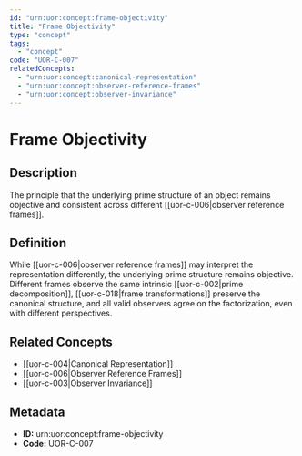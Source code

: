 ```yaml
---
id: "urn:uor:concept:frame-objectivity"
title: "Frame Objectivity"
type: "concept"
tags:
  - "concept"
code: "UOR-C-007"
relatedConcepts:
  - "urn:uor:concept:canonical-representation"
  - "urn:uor:concept:observer-reference-frames"
  - "urn:uor:concept:observer-invariance"
---
```


# Frame Objectivity

## Description

The principle that the underlying prime structure of an object remains objective and consistent across different [[uor-c-006|observer reference frames]].

## Definition

While [[uor-c-006|observer reference frames]] may interpret the representation differently, the underlying prime structure remains objective. Different frames observe the same intrinsic [[uor-c-002|prime decomposition]], [[uor-c-018|frame transformations]] preserve the canonical structure, and all valid observers agree on the factorization, even with different perspectives.

## Related Concepts

- [[uor-c-004|Canonical Representation]]
- [[uor-c-006|Observer Reference Frames]]
- [[uor-c-003|Observer Invariance]]

## Metadata

- **ID:** urn:uor:concept:frame-objectivity
- **Code:** UOR-C-007
